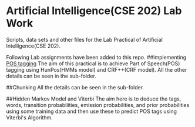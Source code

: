 # Artificial Intelligence(CSE 202) Lab Work
Scripts, data sets and other files for the Lab Practical of Artificial Intelligence(CSE 202).

Following Lab assignments have been added to this repo.
##Implementing [POS tagging](https://en.wikipedia.org/wiki/Part-of-speech_tagging)
The aim of this practical is to achieve Part of Speech(POS) tagging using HunPos(HMMs model) and CRF++(CRF model). All the other details can be seen in the sub-folder.

##Chunking
All the details can be seen in the sub-folder.

##Hidden Markov Model and Viterbi
The aim here is to deduce the tags, words, transition probabilities, emission probabilities, and prior probabilities using some training data and then use these to predict POS tags using Viterbi's Algorithm.